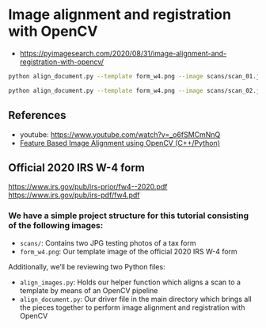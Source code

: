 # Image alignment and registration with OpenCV
* https://pyimagesearch.com/2020/08/31/image-alignment-and-registration-with-opencv/

```bash
python align_document.py --template form_w4.png --image scans/scan_01.jpg

python align_document.py --template form_w4.png --image scans/scan_02.jpg
```
## References
* youtube: https://www.youtube.com/watch?v=_o6fSMCmNnQ
* [Feature Based Image Alignment using OpenCV (C++/Python)](https://learnopencv.com/image-alignment-feature-based-using-opencv-c-python/)

## Official 2020 IRS W-4 form
https://www.irs.gov/pub/irs-prior/fw4--2020.pdf
https://www.irs.gov/pub/irs-pdf/fw4.pdf

### We have a simple project structure for this tutorial consisting of the following images:
* ``scans/``: Contains two JPG testing photos of a tax form
* ``form_w4.png``: Our template image of the official 2020 IRS W-4 form

Additionally, we’ll be reviewing two Python files:
* ``align_images.py``: Holds our helper function which aligns a scan to a template by means of an OpenCV pipeline
* ``align_document.py``: Our driver file in the main directory which brings all the pieces together to perform image alignment and registration with OpenCV